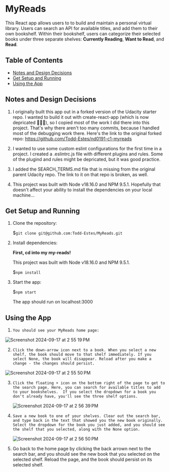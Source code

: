 # MyReads

This React app allows users to to build and maintain a personal virtual library. Users can search an API for available titles, and add them to their own bookshelf. Within their bookshelf, users can categorize their selected books under three separate shelves: **Currently Reading**, **Want to Read**, and **Read**.



## Table of Contents
- [Notes and Design Decisions](#notes-and-design-decisions)
- [Get Setup and Running](#get-setup-and-running)
- [Using the App](#using-the-app)


## Notes and Design Decisions
1. I originally built this app out in a forked version of the Udacity starter repo. I wanted to build it out with create-react-app (which is now depricated 🤷🏻‍♂️), so I copied most of the work I did there into this project. That's why there aren't too many commits, because I handled most of the debugging work there. Here's the link to the original forked repo: https://github.com/Todd-Estes/nd0191-c1-myreads

2. I wanted to use some custom eslint configurations for the first time in a project. I created a .eslintrc.js file with different plugins and rules. Some of the plugind and rules might be depricated, but it was good practice.

3. I added the SEARCH_TERMS.md file that is missing from the original parent Udacity repo. The link to it on that repo is broken, as well.

4. This project was built with Node v18.16.0 and NPM 9.5.1. Hopefully that doesn't affect your ability to install the dependencies on your local machine...


## Get Setup and Running

1. Clone the repository:

    $`git clone git@github.com:Todd-Estes/MyReads.git`

2. Install dependencies:

    **First, cd into my my-reads!**

    This project was built with Node v18.16.0 and NPM 9.5.1.
   
    $`npm install`

4. Start the app:

    $`npm start`

    The app should run on localhost:3000
   
## Using the App
1. `You should see your MyReads home page:`



![Screenshot 2024-09-17 at 2 55 19 PM](https://github.com/user-attachments/assets/de23887e-b913-492d-a48a-426caf43ccf5)
   
2. `Click the down-arrow icon next to a book. When you select a new shelf, the book should move to that shelf immediately. If you select None, the book will disappear. Reload after you make a change - the changes should persist.`
   
![Screenshot 2024-09-17 at 2 55 50 PM](https://github.com/user-attachments/assets/ae1d6aba-713d-4bcc-b123-42a58f151dd6)

3. `Click the floating + icon on the bottom right of the page to get to the search page. Here, you can search for available titles to add to your bookshelves.  If you select the dropdown for a book you don't already have, you'll see the three shelf options.`

   ![Screenshot 2024-09-17 at 2 56 39 PM](https://github.com/user-attachments/assets/fd9c87df-b47c-411f-a0ba-308e7d5b91d2)

4. `Save a new book to one of your shelves. Clear out the search bar, and type back in the text that showed you the new book originally. Select the dropdown for the book you just added, and you should see the shelf that you selected, along with the None option.`

   ![Screenshot 2024-09-17 at 2 56 50 PM](https://github.com/user-attachments/assets/693e3f63-7771-4e3a-82a4-120ea7d4c03d)


5. Go back to the home page by clicking the back arrown next to the search bar, and you should see the new book that you selected on the selected shelf. Reload the page, and the book should persist on its selected shelf.
   
